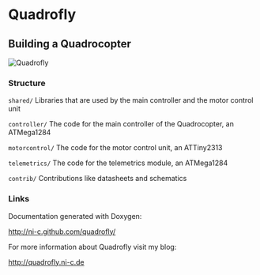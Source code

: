 # Quadrofly

## Building a Quadrocopter

![Quadrofly](http://quadrofly.ni-c.de/wp-content/uploads/2012/06/IMG_0027.jpg)

### Structure ###

<p><code>shared/</code> Libraries that are used by the main controller and the motor control unit</p>
<p><code>controller/</code> The code for the main controller of the Quadrocopter, an ATMega1284</p>
<p><code>motorcontrol/</code> The code for the motor control unit, an ATTiny2313</p>
<p><code>telemetrics/</code> The code for the telemetrics module, an ATMega1284</p>
<p><code>contrib/</code> Contributions like datasheets and schematics</p>

### Links ###

Documentation generated with Doxygen:

http://ni-c.github.com/quadrofly/

For more information about Quadrofly visit my blog:

http://quadrofly.ni-c.de